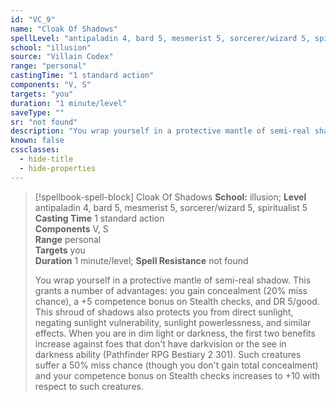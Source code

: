 ```yaml
---
id: "VC_9"
name: "Cloak Of Shadows"
spellLevel: "antipaladin 4, bard 5, mesmerist 5, sorcerer/wizard 5, spiritualist 5"
school: "illusion"
source: "Villain Codex"
range: "personal"
castingTime: "1 standard action"
components: "V, S"
targets: "you"
duration: "1 minute/level"
saveType: ""
sr: "not found"
description: "You wrap yourself in a protective mantle of semi-real shadow. This grants a number of advantages: you gain concealment (20% miss chance), a +5 competence bonus on Stealth checks, and DR 5/good. This shroud of shadows also protects you from direct  sunlight, negating sunlight vulnerability, sunlight powerlessness, and similar effects.  When you are in dim light or darkness, the first two benefits increase against foes that don't have darkvision or the see in darkness ability (Pathfinder RPG Bestiary 2 301). Such creatures suffer a 50% miss chance (though you don't gain total concealment) and your competence bonus on Stealth checks increases to +10 with respect to such creatures."
known: false
cssclasses:
  - hide-title
  - hide-properties
---
```


> [!spellbook-spell-block] Cloak Of Shadows
> **School:** illusion; **Level** antipaladin 4, bard 5, mesmerist 5, sorcerer/wizard 5, spiritualist 5
> **Casting Time** 1 standard action  
> **Components** V, S  
> **Range** personal  
> **Targets** you  
> **Duration** 1 minute/level; **Spell Resistance** not found
> 
> You wrap yourself in a protective mantle of semi-real shadow. This grants a number of advantages: you gain concealment (20% miss chance), a +5 competence bonus on Stealth checks, and DR 5/good. This shroud of shadows also protects you from direct  sunlight, negating sunlight vulnerability, sunlight powerlessness, and similar effects.  When you are in dim light or darkness, the first two benefits increase against foes that don't have darkvision or the see in darkness ability (Pathfinder RPG Bestiary 2 301). Such creatures suffer a 50% miss chance (though you don't gain total concealment) and your competence bonus on Stealth checks increases to +10 with respect to such creatures.